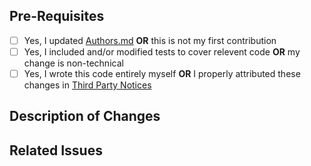 ## Pre-Requisites
- [ ] Yes, I updated [Authors.md](../blob/main/Authors.md) **OR** this is not my first contribution
- [ ] Yes, I included and/or modified tests to cover relevent code **OR** my change is non-technical
- [ ] Yes, I wrote this code entirely myself **OR** I properly attributed these changes in [Third Party Notices](../blob/main/THIRD-PARTY-NOTICES.txt)

<!-- After addressing the pre-requisites above, make sure to fill out BOTH sections below -->
<!-- NOTE: This is a comment; the comments below will be hidden when you submit -->

## Description of Changes
<!-- Enter a description of what this PR adds/changes -->

## Related Issues
<!-- Include a list and brief description of any tracked issues -->
<!-- NOTE: Make sure to use the `Closes`/`Fixes` syntax to automatically close the issue when your PR is merged -->
<!-- More detail: https://docs.github.com/en/enterprise/2.16/user/github/managing-your-work-on-github/closing-issues-using-keywords -->
<!-- e.g., "Closes #123 - A bug that crashes the app" -->

